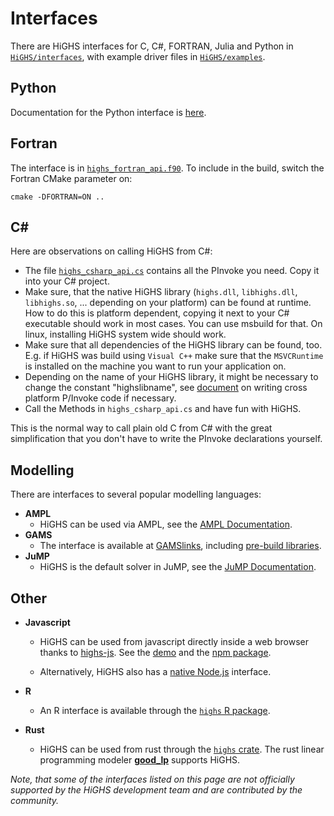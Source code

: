# Interfaces

There are HiGHS interfaces for C, C#, FORTRAN, Julia and Python in [`HiGHS/interfaces`](https://github.com/ERGO-Code/HiGHS/tree/master/src/interfaces), with example driver files in [`HiGHS/examples`](https://github.com/ERGO-Code/HiGHS/tree/master/examples).


## Python

Documentation for the Python interface is [here](https://ergo-code.github.io/HiGHS/python/pip.html).

## Fortran
The interface is in [`highs_fortran_api.f90`](https://github.com/ERGO-Code/HiGHS/blob/master/src/interfaces/highs_fortran_api.f90). To include in the build, switch the Fortran CMake parameter on:
```
cmake -DFORTRAN=ON ..
```

## C#

Here are observations on calling HiGHS from C#:

+ The file [`highs_csharp_api.cs`](https://github.com/ERGO-Code/HiGHS/blob/master/src/interfaces/highs_csharp_api.cs) contains all the PInvoke you need. Copy it into your C# project.
+ Make sure, that the native HiGHS library (`highs.dll`, `libhighs.dll`, `libhighs.so`, ... depending on your platform) can be found at runtime. How to do this is platform dependent, copying it next to your C# executable should work in most cases. You can use msbuild for that. On linux, installing HiGHS system wide should work.
+ Make sure that all dependencies of the HiGHS library can be found, too. E.g. if HiGHS was build using `Visual C++` make sure that the `MSVCRuntime` is installed on the machine you want to run your application on.
+ Depending on the name of your HiGHS library, it might be necessary to change the constant "highslibname", see [document](https://learn.microsoft.com/en-us/dotnet/standard/native-interop/cross-platform) on writing cross platform P/Invoke code if necessary.
+ Call the Methods in `highs_csharp_api.cs` and have fun with HiGHS.

This is the normal way to call plain old C from C# with the great simplification that you don't have to write the PInvoke declarations yourself.

## Modelling

There are interfaces to several popular modelling languages:
+ **AMPL**
  + HiGHS can be used via AMPL, see the [AMPL Documentation](https://dev.ampl.com/solvers/highs/index.html).
+ **GAMS**
  + The interface is available at [GAMSlinks](https://github.com/coin-or/GAMSlinks/), including [pre-build libraries](https://github.com/coin-or/GAMSlinks/releases).
+ **JuMP**
  + HiGHS is the default solver in JuMP, see the [JuMP Documentation](https://jump.dev/JuMP.jl/stable).

## Other

+ **Javascript**
  + HiGHS can be used from javascript directly inside a web browser thanks to [highs-js](https://github.com/lovasoa/highs-js). See the [demo](https://lovasoa.github.io/highs-js/) and the [npm package](https://www.npmjs.com/package/highs).

  + Alternatively, HiGHS also has a [native Node.js](https://www.npmjs.com/package/highs-solver) interface.

+ **R**
  + An R interface is available through the [`highs` R package](https://cran.r-project.org/package=highs).

+ **Rust**
  + HiGHS can be used from rust through the [`highs` crate](https://crates.io/crates/highs). The rust linear programming modeler [**good_lp**](https://crates.io/crates/good_lp) supports HiGHS.

_Note, that some of the interfaces listed on this page are not officially supported by the HiGHS development team and are contributed by the community._
